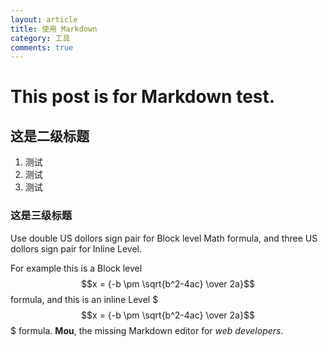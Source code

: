 ```yaml
---
layout: article
title: 使用 Markdown
category: 工具
comments: true
---
```


# This post is for Markdown test.

## 这是二级标题

1. 测试
2. 测试
3. 测试


### 这是三级标题
 Use double US dollors sign pair for Block level Math formula, and three US dollors sign pair for Inline Level.

For example this is a Block level $$x = {-b \pm \sqrt{b^2-4ac} \over 2a}$$ formula, and this is an inline Level $$$x = {-b \pm \sqrt{b^2-4ac} \over 2a}$$$ formula.
**Mou**, the missing Markdown editor for *web developers*.